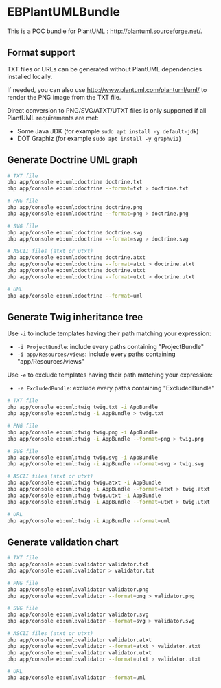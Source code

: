 # EBPlantUMLBundle

This is a POC bundle for PlantUML : http://plantuml.sourceforge.net/.

## Format support

TXT files or URLs can be generated without PlantUML dependencies installed locally.

If needed, you can also use http://www.plantuml.com/plantuml/uml/ to render the PNG image from the TXT file.

Direct conversion to PNG/SVG/ATXT/UTXT files is only supported if all PlantUML requirements are met:

- Some Java JDK (for example `sudo apt install -y default-jdk`)
- DOT Graphiz (for example `sudo apt install -y graphviz`)

## Generate Doctrine UML graph

```bash
# TXT file
php app/console eb:uml:doctrine doctrine.txt
php app/console eb:uml:doctrine --format=txt > doctrine.txt

# PNG file
php app/console eb:uml:doctrine doctrine.png
php app/console eb:uml:doctrine --format=png > doctrine.png

# SVG file
php app/console eb:uml:doctrine doctrine.svg
php app/console eb:uml:doctrine --format=svg > doctrine.svg

# ASCII files (atxt or utxt)
php app/console eb:uml:doctrine doctrine.atxt
php app/console eb:uml:doctrine --format=atxt > doctrine.atxt
php app/console eb:uml:doctrine doctrine.utxt
php app/console eb:uml:doctrine --format=utxt > doctrine.utxt

# UML
php app/console eb:uml:doctrine --format=uml
```

## Generate Twig inheritance tree

Use `-i` to include templates having their path matching your expression:

- `-i ProjectBundle`: include every paths containing "ProjectBundle"
- `-i app/Resources/views`: include every paths containing "app/Resources/views"

Use `-e` to exclude templates having their path matching your expression:

- `-e ExcludedBundle`: exclude every paths containing "ExcludedBundle"

```bash
# TXT file
php app/console eb:uml:twig twig.txt -i AppBundle
php app/console eb:uml:twig -i AppBundle > twig.txt

# PNG file
php app/console eb:uml:twig twig.png -i AppBundle
php app/console eb:uml:twig -i AppBundle --format=png > twig.png

# SVG file
php app/console eb:uml:twig twig.svg -i AppBundle
php app/console eb:uml:twig -i AppBundle --format=svg > twig.svg

# ASCII files (atxt or utxt)
php app/console eb:uml:twig twig.atxt -i AppBundle
php app/console eb:uml:twig -i AppBundle --format=atxt > twig.atxt
php app/console eb:uml:twig twig.utxt -i AppBundle
php app/console eb:uml:twig -i AppBundle --format=utxt > twig.utxt

# URL
php app/console eb:uml:twig -i AppBundle --format=uml
```

## Generate validation chart

```bash
# TXT file
php app/console eb:uml:validator validator.txt
php app/console eb:uml:validator > validator.txt

# PNG file
php app/console eb:uml:validator validator.png
php app/console eb:uml:validator --format=png > validator.png

# SVG file
php app/console eb:uml:validator validator.svg
php app/console eb:uml:validator --format=svg > validator.svg

# ASCII files (atxt or utxt)
php app/console eb:uml:validator validator.atxt
php app/console eb:uml:validator --format=atxt > validator.atxt
php app/console eb:uml:validator validator.utxt
php app/console eb:uml:validator --format=utxt > validator.utxt

# URL
php app/console eb:uml:validator --format=uml
```
